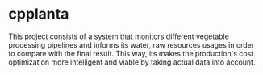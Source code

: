 # cpplanta
This project consists of a system that monitors different vegetable processing pipelines and informs its water, raw resources usages in order to compare with the final result. This way, its makes the production's cost optimization more intelligent and viable by taking actual data into account.
